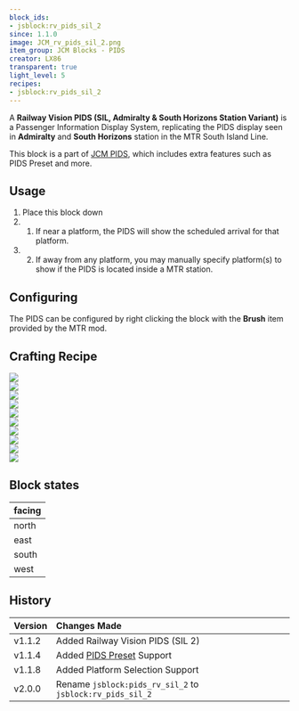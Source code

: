 ```yaml
---
block_ids:
- jsblock:rv_pids_sil_2
since: 1.1.0
image: JCM_rv_pids_sil_2.png
item_group: JCM Blocks - PIDS
creator: LX86
transparent: true
light_level: 5
recipes:
- jsblock:rv_pids_sil_2
---
```


A **Railway Vision PIDS (SIL, Admiralty & South Horizons Station Variant)** is a Passenger Information Display System, replicating the PIDS display seen in **Admiralty** and **South Horizons** station in the MTR South Island Line.

This block is a part of [JCM PIDS](../features/jcm-pids.md), which includes extra features such as PIDS Preset and more.

## Usage
1. Place this block down
1. 1. If near a platform, the PIDS will show the scheduled arrival for that platform.
1. 2. If away from any platform, you may manually specify platform(s) to show if the PIDS is located inside a MTR station.

## Configuring
The PIDS can be configured by right clicking the block with the **Brush** item provided by the MTR mod.

## Crafting Recipe
<div class="crafting">
    <div class="crafting-table">
        <!-- row 1 -->
        <div><img src="../crafting/Minecraft_Iron_ingot.png"></div>
        <div><img src="../crafting/Minecraft_Iron_ingot.png"></div>
        <div><img src="../crafting/Minecraft_Iron_ingot.png"></div>
        <!-- row 2 -->
        <div><img src="../crafting/Minecraft_Black_concrete.png"></div>
        <div><img src="../crafting/Minecraft_Glowstone_dust.png"></div>
        <div><img src="../crafting/Minecraft_Black_concrete.png"></div>
        <!-- row 3 -->
        <div><img src="../crafting/Minecraft_Iron_ingot.png"></div>
        <div><img src="../crafting/Minecraft_Iron_ingot.png"></div>
        <div><img src="../crafting/Minecraft_Iron_ingot.png"></div>
    </div>
    <div class="crafting-arrow"></div>
    <div class="crafting-result" data-count="8">
        <img src="../crafting/JCM_Item_Rv_pids_sil_2.png">
    </div>
</div>

## Block states
| facing |
|:-------|
| north  |
| east   |
| south  |
| west   |

## History
|Version|Changes Made|
|:------|:-----------|
|v1.1.2|Added Railway Vision PIDS (SIL 2)|
|v1.1.4|Added [PIDS Preset](../features/jcm-pids.md#pids-preset) Support|
|v1.1.8|Added Platform Selection Support|
|v2.0.0|Rename `jsblock:pids_rv_sil_2` to `jsblock:rv_pids_sil_2`|
